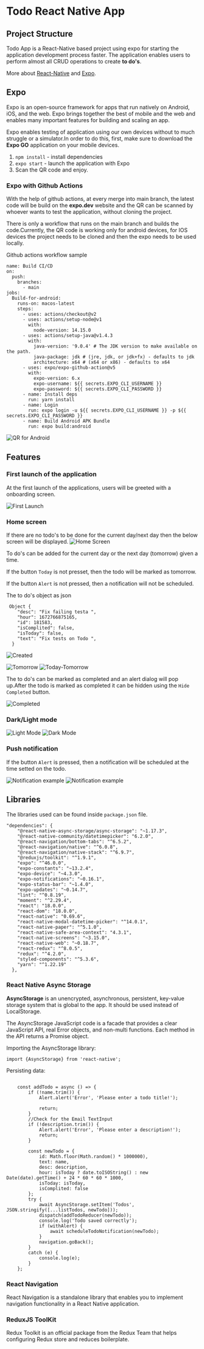 # Todo React Native App


## Project Structure

Todo App is a React-Native based project using expo for starting the application development process faster. The application enables users to perform almost all CRUD operations to create <strong>to do's</strong>.

More about [React-Native](https://reactnative.dev/) and [Expo](https://expo.dev/).


## Expo 

Expo is an open-source framework for apps that run natively on Android, iOS, and the web. Expo brings together the best of mobile and the web and enables many important features for building and scaling an app.

Expo enables testing of application using our own devices without to much struggle or a simulator.In order to do this, first, make sure to download the <strong>Expo GO</strong> application on your mobile devices.

1. ```npm install``` - install dependencies
2. ```expo start``` - launch the application with Expo
3. Scan the QR code and enjoy.


### Expo with Github Actions

With the help of github actions, at every merge into main branch, the latest code will be build on the <strong>expo.dev</strong> website and the QR can be scanned by whoever wants to test the application, without cloning the project.

There is only a workflow that runs on the main branch and builds the code.Currently, the QR code is working only for android devices, for IOS devices the project needs to be cloned and then the expo needs to be used locally.


Github actions workflow sample 

```
name: Build CI/CD
on:
  push:
    branches:
      - main
jobs:
  Build-for-android:
    runs-on: macos-latest
    steps:
      - uses: actions/checkout@v2
      - uses: actions/setup-node@v1
        with:
          node-version: 14.15.0
      - uses: actions/setup-java@v1.4.3
        with:
          java-version: '9.0.4' # The JDK version to make available on the path.
          java-package: jdk # (jre, jdk, or jdk+fx) - defaults to jdk
          architecture: x64 # (x64 or x86) - defaults to x64
      - uses: expo/expo-github-action@v5
        with:
          expo-version: 6.x
          expo-username: ${{ secrets.EXPO_CLI_USERNAME }}
          expo-password: ${{ secrets.EXPO_CLI_PASSWORD }}
      - name: Install deps
        run: yarn install
      - name: Login
        run: expo login -u ${{ secrets.EXPO_CLI_USERNAME }} -p ${{ secrets.EXPO_CLI_PASSWORD }}
      - name: Build Android APK Bundle
        run: expo build:android
```

![QR for Android](./developer-guide/images/android-expo-qr.png)


## Features

### First launch of the application

At the first launch of the applications, users will be greeted with a onboarding screen.

![First Launch](./developer-guide/images/first-launch.png)

### Home screen


If there are no todo's to be done for the current day/next day then the below screen will be displayed.
![Home Screen](./developer-guide/images/home-screen.png)

To do's can be added for the current day or the next day (tomorrow) given a time.

If the button ```Today``` is not presset, then the todo will be marked as tomorrow.

If the button ```Alert``` is not pressed, then a notification will not be scheduled.

The to do's object as json

```
 Object {
    "desc": "Fix failing testa ",
    "hour": 1672766875165,
    "id": 181583,
    "isComplited": false,
    "isToday": false,
    "text": "Fix tests on Todo ",
  }
```

![Created](./developer-guide/images/created.png)

![Tomorrow](./developer-guide/images/tomorrow.png)
![Today-Tomorrow](./developer-guide/images/today-tomorrow.png)


The to do's can be marked as completed and an alert dialog will pop up.After the todo is marked as completed it can be hidden using the ```Hide Completed``` button.

![Completed](./developer-guide/images/completed.png)

### Dark/Light mode

![Light Mode](./developer-guide/images/home-screen.png)
![Dark Mode](./developer-guide/images/dark-mode.png)

### Push notification

If the button ```Alert``` is pressed, then a notification will be scheduled at the time setted on the todo.


![Notification example](./developer-guide/images/notification-ex.png)
![Notification example](./developer-guide/images/notification.png)


## Libraries

The libraries used can be found inside ```package.json``` file.

```
"dependencies": {
    "@react-native-async-storage/async-storage": "~1.17.3",
    "@react-native-community/datetimepicker": "6.2.0",
    "@react-navigation/bottom-tabs": "^6.5.2",
    "@react-navigation/native": "^6.0.8",
    "@react-navigation/native-stack": "^6.9.7",
    "@reduxjs/toolkit": "^1.9.1",
    "expo": "^46.0.0",
    "expo-constants": "~13.2.4",
    "expo-device": "~4.3.0",
    "expo-notifications": "~0.16.1",
    "expo-status-bar": "~1.4.0",
    "expo-updates": "~0.14.7",
    "lint": "^0.8.19",
    "moment": "^2.29.4",
    "react": "18.0.0",
    "react-dom": "18.0.0",
    "react-native": "0.69.6",
    "react-native-modal-datetime-picker": "^14.0.1",
    "react-native-paper": "^5.1.0",
    "react-native-safe-area-context": "4.3.1",
    "react-native-screens": "~3.15.0",
    "react-native-web": "~0.18.7",
    "react-redux": "^8.0.5",
    "redux": "^4.2.0",
    "styled-components": "^5.3.6",
    "yarn": "^1.22.19"
  },
```
### React Native Async Storage

<strong>AsyncStorage</strong> is an unencrypted, asynchronous, persistent, key-value storage system that is global to the app. It should be used instead of LocalStorage.

The AsyncStorage JavaScript code is a facade that provides a clear JavaScript API, real Error objects, and non-multi functions. Each method in the API returns a Promise object.


Importing the AsyncStorage library:
```
import {AsyncStorage} from 'react-native';
```

Persisting data:
```

    const addTodo = async () => {
        if (!name.trim()) {
            Alert.alert('Error', 'Please enter a todo title!');

            return;
        }
        //Check for the Email TextInput
        if (!description.trim()) {
            Alert.alert('Error', 'Please enter a description!');
            return;
        }

        const newTodo = {
            id: Math.floor(Math.random() * 1000000),
            text: name,
            desc: description,
            hour: isToday ? date.toISOString() : new Date(date).getTime() + 24 * 60 * 60 * 1000,
            isToday: isToday,
            isComplited: false
        };
        try {
            await AsyncStorage.setItem('Todos', JSON.stringify([...listTodos, newTodo]));
            dispatch(addTodoReducer(newTodo));
            console.log('Todo saved correctly');
            if (withAlert) {
                await scheduleTodoNotification(newTodo);
            }
            navigation.goBack();
        }
        catch (e) {
            console.log(e);
        }
    };
```


### React Navigation

React Navigation is a standalone library that enables you to implement navigation functionality in a React Native application.

### ReduxJS ToolKit
Redux Toolkit is an official package from the Redux Team that helps configuring Redux store and reduces boilerplate.